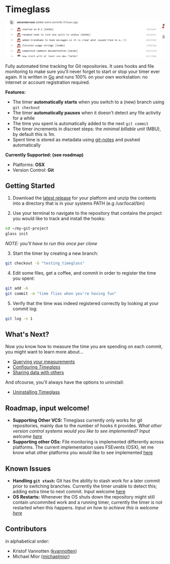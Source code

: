 # Timeglass

![Timeglass Screenshot](/docs/screenshot.png?raw=true "Timeglass Screenshot")

Fully automated time tracking for Git repositories. It uses hooks and file monitoring to make sure you'll never forget to start or stop your timer ever again. It is written in [Go](http://golang.org/) and runs 100% on your own workstation: no internet or account registration required. 

__Features:__

- The timer __automatically starts__ when you switch to a (new) branch using `git checkout`
- The timer __automatically pauses__ when it doesn't detect any file activity for a while
- The time you spent is automatically added to the next `git commit`
- The timer increments in discreet steps: the _minimal billable unit_ (MBU), by default this is 1m. 
- Spent time is stored as metadata using [git-notes](https://git-scm.com/docs/git-notes) and pushed automatically


__Currently Supported: (see roadmap)__

- Platforms: __OSX__
- Version Control: __Git__

## Getting Started
1. Download the [latest release](https://github.com/timeglass/glass/releases/latest) for your platform and unzip the contents into a directory that is in your systems PATH (e.g /usr/local/bin)

2. Use your terminal to navigate to the repository that contains the project you would like to track and install the hooks:

 ```sh
 cd ~/my-git-project
 glass init
 ```
 
 _NOTE: you'll have to run this once per clone_

3. Start the timer by creating a new branch: 

  ```sh
  git checkout -b "testing_timeglass"
  ```
  
4. Edit some files, get a coffee, and commit in order to register the time you spent:

  ```sh
  git add -A
  git commit -m "time flies when you're having fun"
  ```

5. Verify that the time was indeed registered correctly by looking at your commit log:

  ```sh
  git log -n 1
  ```

## What's Next?
Now you know how to measure the time you are spending on each commit, you might want to learn more about...

- [Querying your measurements](/docs/query.md)
- [Configuring _Timeglass_](/docs/config.md)
- [Sharing data with others](/docs/sharing.md)

And ofcourse, you'll always have the options to uninstall:

- [Uninstalling Timeglass](/docs/uninstall.md)

## Roadmap, input welcome!

- __Supporting Other VCS:__ Timeglass currently only works for git repositories, mainly due to the number of hooks it provides. _What other version control systems would you like to see implemented? Input welcome [here](https://github.com/Timeglass/glass/issues/10)_
- __Supporting other OSs:__ File monitoring is implemented differently across platforms. The current implementation uses FSEvents (OSX), let me know what other platforms you would like to see implemented [here](https://github.com/Timeglass/glass/issues/11)

## Known Issues

- __Handling `git stash`:__ Git has the ability to stash work for a later commit prior to switching branches. Currently the timer unable to detect this; adding extra time to next commit. Input welcome [here](https://github.com/Timeglass/glass/issues/3)
- __OS Restarts:__ Whenever the OS shuts down the repository might still contain uncommited work and a running timer, currently the timer is not restarted when this happens. _Input on how to achieve this is welcome [here](https://github.com/Timeglass/glass/issues/8)_

## Contributors
in alphabetical order:

- Kristof Vannotten ([kvannotten](https://github.com/kvannotten))
- Michael Mior ([michaelmior](https://github.com/michaelmior))
